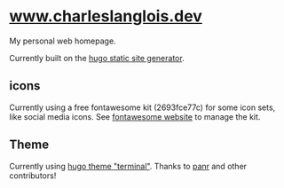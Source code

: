 # www.charleslanglois.dev
My personal web homepage.

Currently built on the [hugo static site generator](https://gohugo.io).

## icons

Currently using a free fontawesome kit (2693fce77c) for some icon sets, like social media icons.
See [fontawesome website](https://fontawesome.com/kits) to manage the kit.

## Theme

Currently using [hugo theme "terminal"](https://github.com/panr/hugo-theme-terminal).
Thanks to [panr](https://github.com/panr) and other contributors!
